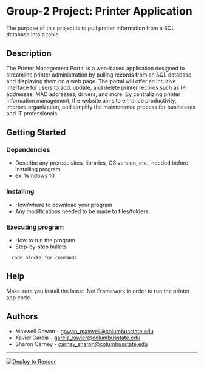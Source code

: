 # Group-2 Project: Printer Application
The purpose of this project is to pull printer information from a SQL database into a table.


## Description
The Printer Management Portal is a web-based application designed to streamline printer administration by pulling records from an SQL database and displaying them on a web page. The portal will offer an intuitive interface for users to add, update, and delete printer records such as IP addresses, MAC addresses, drivers, and more. By centralizing printer information management, the website aims to enhance productivity, improve organization, and simplify the maintenance process for businesses and IT professionals.

## Getting Started
### Dependencies
* Describe any prerequisites, libraries, OS version, etc., needed before installing program.
* ex. Windows 10

### Installing
* How/where to download your program
* Any modifications needed to be made to files/folders

### Executing program
* How to run the program
* Step-by-step bullets

```
  code blocks for commands
  ```

## Help
Make sure you install the latest .Net Framework in order to run the printer app code.

## Authors
* Maxwell Gowan - gowan_maxwell@columbusstate.edu
* Xavier Garcia - garcia_xavier@columbusstate.edu
* Sharon Carney - carney_sharon@columbusstate.edu

---

[![Deploy to Render](https://render.com/images/deploy-to-render-button.svg)](https://render.com/deploy)
